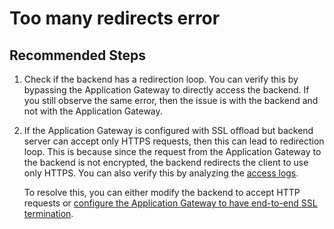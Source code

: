 <properties 
    pageTitle="I'm encountering too many redirects"
    description="Too many redirects"
    infoBubbleText="Common solution article for instructions on how to troubleshoot too many redirects error issues with Application Gateway."	
    service="microsoft.network"
    resource="applicationgateways"
    authors="abshamsft"
    ms.author="absha"
    selfHelpType="resource"
    articleId="application-gateway-too-many-redirects-error"
    diagnosticScenario="ApplicationGatewayTooManyRedirectsError"
    supportTopicIds="32639115"
    cloudEnvironments="public"
 />

# Too many redirects error

## **Recommended Steps**

1. Check if the backend has a redirection loop. You can verify this by bypassing the Application Gateway to directly access the backend. If you still observe the same error, then the issue is with the backend and not with the Application Gateway.
2. If the Application Gateway is configured with SSL offload  but backend server can accept only HTTPS requests, then this can lead to redirection loop. This is because since the request from the Application Gateway to the backend is not encrypted, the backend redirects the client to use only HTTPS. You can also verify this by analyzing the [access logs](https://docs.microsoft.com/azure/application-gateway/application-gateway-diagnostics#access-log).

    To resolve this, you can either modify the backend to accept  HTTP requests or [configure the Application Gateway to have end-to-end SSL termination](https://docs.microsoft.com/azure/application-gateway/end-to-end-ssl-portal). 
